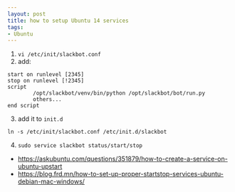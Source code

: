 ```yaml
---
layout: post 
title: how to setup Ubuntu 14 services 
tags:
- Ubuntu
---
```


1. ```vi /etc/init/slackbot.conf```
2. add: 
```
start on runlevel [2345]
stop on runlevel [!2345]
script
        /opt/slackbot/venv/bin/python /opt/slackbot/bot/run.py
        others...
end script
```
3. add it to `init.d`

```
ln -s /etc/init/slackbot.conf /etc/init.d/slackbot
```

4. ```sudo service slackbot status/start/stop```

- https://askubuntu.com/questions/351879/how-to-create-a-service-on-ubuntu-upstart
- https://blog.frd.mn/how-to-set-up-proper-startstop-services-ubuntu-debian-mac-windows/
